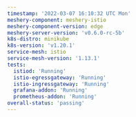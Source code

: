 ```yaml
---
timestamp: '2022-03-07 16:10:32 UTC Mon'
meshery-component: meshery-istio
meshery-component-version: edge
meshery-server-version: 'v0.6.0-rc-5b'
k8s-distro: minikube
k8s-version: 'v1.20.1'
service-mesh: istio
service-mesh-version: '1.13.1'
tests:
  istiod: 'Running'
  istio-egressgateway: 'Running'
  istio-ingressgateway: 'Running'
  grafana-addon: 'Running'
  prometheus-addon: 'Running'
overall-status: 'passing'
---
```


